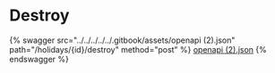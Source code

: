# Destroy

{% swagger src="../../../../../.gitbook/assets/openapi (2).json" path="/holidays/{id}/destroy" method="post" %}
[openapi (2).json](<../../../../../.gitbook/assets/openapi (2).json>)
{% endswagger %}
